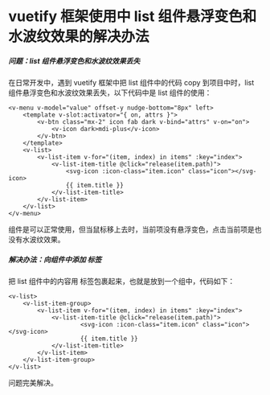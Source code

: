 # vuetify 框架使用中 list 组件悬浮变色和水波纹效果的解决办法

##### 问题：list 组件悬浮变色和水波纹效果丢失

在日常开发中，遇到 vuetify 框架中把 list 组件中的代码 copy 到项目中时，list 组件悬浮变色和水波纹效果丢失，以下代码中是 list 组件的使用：

```
<v-menu v-model="value" offset-y nudge-bottom="8px" left>
    <template v-slot:activator="{ on, attrs }">
        <v-btn class="mx-2" icon fab dark v-bind="attrs" v-on="on">
            <v-icon dark>mdi-plus</v-icon>
        </v-btn>
    </template>
    <v-list>
        <v-list-item v-for="(item, index) in items" :key="index">
            <v-list-item-title @click="release(item.path)">
                <svg-icon :icon-class="item.icon" class="icon"></svg-icon>
                {{ item.title }}
            </v-list-item-title>
        </v-list-item>
    </v-list>
</v-menu>
```

组件是可以正常使用，但当鼠标移上去时，当前项没有悬浮变色，点击当前项是也没有水波纹效果。

##### 解决办法：向组件中添加 <v-list-item-group></v-list-item-group> 标签

把 list 组件中的内容用 <v-list-item-group></v-list-item-group> 标签包裹起来，也就是放到一个组中，代码如下：

```
<v-list>
    <v-list-item-group>
        <v-list-item v-for="(item, index) in items" :key="index">
            <v-list-item-title @click="release(item.path)">
                    <svg-icon :icon-class="item.icon" class="icon"></svg-icon>
                    {{ item.title }}
            </v-list-item-title>
        </v-list-item>
    </v-list-item-group>
</v-list>
```

问题完美解决。
